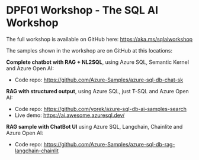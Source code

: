 # DPF01 Workshop - The SQL AI Workshop

The full workshop is available on GitHub here: https://aka.ms/sqlaiworkshop

The samples shown in the workshop are on GitHub at this locations:

**Complete chatbot with RAG + NL2SQL**, using Azure SQL, Semantic Kernel and Azure Open AI:

- Code repo: https://github.com/Azure-Samples/azure-sql-db-chat-sk

**RAG with structured output**, using Azure SQL, just T-SQL and Azure Open AI:

- Code repo: https://github.com/yorek/azure-sql-db-ai-samples-search
- Live demo: https://ai.awesome.azuresql.dev/

**RAG sample with ChatBot UI** using Azure SQL, Langchain, Chainlite and Azure Open AI:

- Code repo: https://github.com/Azure-Samples/azure-sql-db-rag-langchain-chainlit


